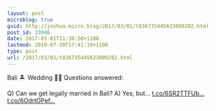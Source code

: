```yaml
---
layout: post
microblog: true
guid: http://joshua.micro.blog/2017/03/01/t836735445623009282.html
post_id: 33946
date: 2017-03-01T11:30:50+1100
lastmod: 2019-07-30T17:41:19+1100
type: post
url: /2017/03/01/t836735445623009282.html
---
```

Bali 🏝 Wedding 👰🏼 Questions answered:

Q) Can we get legally married in Bali? 
A) Yes, but… [t.co/6SR2TTFUb...](https://t.co/6SR2TTFUbo) [t.co/6OdrtOPef...](https://t.co/6OdrtOPefT)
